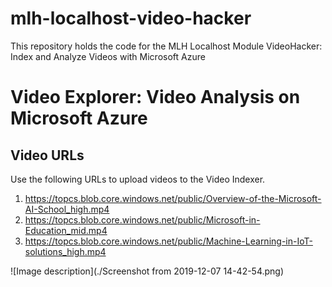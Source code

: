 # mlh-localhost-video-hacker
This repository holds the code for the MLH Localhost Module VideoHacker: Index and Analyze Videos with Microsoft Azure

# Video Explorer: Video Analysis on Microsoft Azure

## Video URLs

Use the following URLs to upload videos to the Video Indexer.

1. https://topcs.blob.core.windows.net/public/Overview-of-the-Microsoft-AI-School_high.mp4
2. https://topcs.blob.core.windows.net/public/Microsoft-in-Education_mid.mp4
3. https://topcs.blob.core.windows.net/public/Machine-Learning-in-IoT-solutions_high.mp4


![Image description](./Screenshot from 2019-12-07 14-42-54.png)
